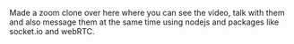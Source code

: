 Made a zoom clone over here where you can see the video, talk with them and also message them at  the same time using nodejs
and packages like socket.io and webRTC.

